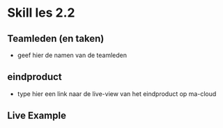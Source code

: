 # Skill les 2.2

## Teamleden (en taken)
- geef hier de namen van de teamleden

## eindproduct
- type hier een link naar de live-view van het eindproduct op ma-cloud

## Live Example
